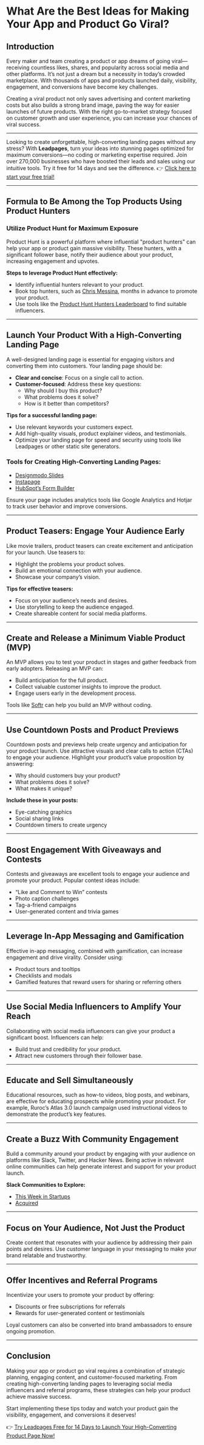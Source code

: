# What Are the Best Ideas for Making Your App and Product Go Viral?

## Introduction

Every maker and team creating a product or app dreams of going viral—receiving countless likes, shares, and popularity across social media and other platforms. It’s not just a dream but a necessity in today’s crowded marketplace. With thousands of apps and products launched daily, visibility, engagement, and conversions have become key challenges.

Creating a viral product not only saves advertising and content marketing costs but also builds a strong brand image, paving the way for easier launches of future products. With the right go-to-market strategy focused on customer growth and user experience, you can increase your chances of viral success.

---

Looking to create unforgettable, high-converting landing pages without any stress? With **Leadpages**, turn your ideas into stunning pages optimized for maximum conversions—no coding or marketing expertise required. Join over 270,000 businesses who have boosted their leads and sales using our intuitive tools. Try it free for 14 days and see the difference. 👉 [Click here to start your free trial!](https://bit.ly/LEadPages)

---

## Formula to Be Among the Top Products Using Product Hunters

### Utilize Product Hunt for Maximum Exposure

Product Hunt is a powerful platform where influential "product hunters" can help your app or product gain massive visibility. These hunters, with a significant follower base, notify their audience about your product, increasing engagement and upvotes.

**Steps to leverage Product Hunt effectively:**
- Identify influential hunters relevant to your product.
- Book top hunters, such as [Chris Messina](https://chrismessina.me), months in advance to promote your product.
- Use tools like the [Product Hunt Hunters Leaderboard](https://upvote-bell.com/leaderboard) to find suitable influencers.

---

## Launch Your Product With a High-Converting Landing Page

A well-designed landing page is essential for engaging visitors and converting them into customers. Your landing page should be:
- **Clear and concise**: Focus on a single call to action.
- **Customer-focused**: Address these key questions:
  - Why should I buy this product?
  - What problems does it solve?
  - How is it better than competitors?

**Tips for a successful landing page:**
- Use relevant keywords your customers expect.
- Add high-quality visuals, product explainer videos, and testimonials.
- Optimize your landing page for speed and security using tools like Leadpages or other static site generators.

### Tools for Creating High-Converting Landing Pages:
- [Designmodo Slides](https://designmodo.com)
- [Instapage](https://bit.ly/LEadPages)
- [HubSpot’s Form Builder](https://bit.ly/LEadPages)

Ensure your page includes analytics tools like Google Analytics and Hotjar to track user behavior and improve conversions.

---

## Product Teasers: Engage Your Audience Early

Like movie trailers, product teasers can create excitement and anticipation for your launch. Use teasers to:
- Highlight the problems your product solves.
- Build an emotional connection with your audience.
- Showcase your company’s vision.

**Tips for effective teasers:**
- Focus on your audience’s needs and desires.
- Use storytelling to keep the audience engaged.
- Create shareable content for social media platforms.

---

## Create and Release a Minimum Viable Product (MVP)

An MVP allows you to test your product in stages and gather feedback from early adopters. Releasing an MVP can:
- Build anticipation for the full product.
- Collect valuable customer insights to improve the product.
- Engage users early in the development process.

Tools like [Softr](https://softrplatformsgmbh.grsm.io/rlyns6qb8q9o) can help you build an MVP without coding.

---

## Use Countdown Posts and Product Previews

Countdown posts and previews help create urgency and anticipation for your product launch. Use attractive visuals and clear calls to action (CTAs) to engage your audience. Highlight your product’s value proposition by answering:
- Why should customers buy your product?
- What problems does it solve?
- What makes it unique?

**Include these in your posts:**
- Eye-catching graphics
- Social sharing links
- Countdown timers to create urgency

---

## Boost Engagement With Giveaways and Contests

Contests and giveaways are excellent tools to engage your audience and promote your product. Popular contest ideas include:
- “Like and Comment to Win” contests
- Photo caption challenges
- Tag-a-friend campaigns
- User-generated content and trivia games

---

## Leverage In-App Messaging and Gamification

Effective in-app messaging, combined with gamification, can increase engagement and drive virality. Consider using:
- Product tours and tooltips
- Checklists and modals
- Gamified features that reward users for sharing or referring others

---

## Use Social Media Influencers to Amplify Your Reach

Collaborating with social media influencers can give your product a significant boost. Influencers can help:
- Build trust and credibility for your product.
- Attract new customers through their follower base.

---

## Educate and Sell Simultaneously

Educational resources, such as how-to videos, blog posts, and webinars, are effective for educating prospects while promoting your product. For example, Ruroc’s Atlas 3.0 launch campaign used instructional videos to demonstrate the product’s key features.

---

## Create a Buzz With Community Engagement

Build a community around your product by engaging with your audience on platforms like Slack, Twitter, and Hacker News. Being active in relevant online communities can help generate interest and support for your product launch.

**Slack Communities to Explore:**
- [This Week in Startups](https://join.slack.com/t/thisweekinstartups/shared_invite/zt-1ize7k2wj-Gb9KVaG1U5fnONrTqsLmEQ)
- [Acquired](https://acquiredfm.slack.com)

---

## Focus on Your Audience, Not Just the Product

Create content that resonates with your audience by addressing their pain points and desires. Use customer language in your messaging to make your brand relatable and trustworthy.

---

## Offer Incentives and Referral Programs

Incentivize your users to promote your product by offering:
- Discounts or free subscriptions for referrals
- Rewards for user-generated content or testimonials

Loyal customers can also be converted into brand ambassadors to ensure ongoing promotion.

---

## Conclusion

Making your app or product go viral requires a combination of strategic planning, engaging content, and customer-focused marketing. From creating high-converting landing pages to leveraging social media influencers and referral programs, these strategies can help your product achieve massive success.

Start implementing these tips today and watch your product gain the visibility, engagement, and conversions it deserves!

👉 [Try Leadpages Free for 14 Days to Launch Your High-Converting Product Page Now!](https://bit.ly/LEadPages)
